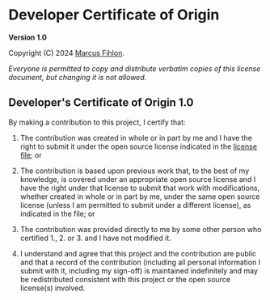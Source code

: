 # Developer Certificate of Origin
**Version 1.0**

Copyright (C) 2024 [Marcus Fihlon](https://github.com/McPringle).

_Everyone is permitted to copy and distribute verbatim copies of this license document, but changing it is not allowed._

## Developer's Certificate of Origin 1.0

By making a contribution to this project, I certify that:

1. The contribution was created in whole or in part by me and I have the right to submit it under the open source license indicated in the [license file](LICENSE.md); or

2. The contribution is based upon previous work that, to the best of my knowledge, is covered under an appropriate open source license and I have the right under that license to submit that work with modifications, whether created in whole or in part by me, under the same open source license (unless I am permitted to submit under a different license), as indicated in the file; or

3. The contribution was provided directly to me by some other person who certified 1., 2. or 3. and I have not modified it.

4. I understand and agree that this project and the contribution are public and that a record of the contribution (including all personal information I submit with it, including my sign-off) is maintained indefinitely and may be redistributed consistent with this project or the open source license(s) involved.
